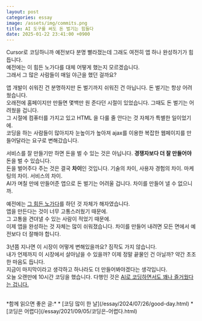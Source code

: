 ```yaml
---
layout: post
categories: essay
image: /assets/img/commits.png
title: AI 도구를 써도 돈 벌기는 힘들다
date: 2025-01-22 23:41:00 +0900
---
```


Cursor로 코딩하니까 예전보다 분명 빨라졌는데 그래도 여전히 앱 하나 완성하기가 힘듭니다.  
예전에는 이 힘든 노가다를 대체 어떻게 했는지 모르겠습니다.  
그래서 그 많은 사람들이 매일 야근을 했던 걸까요?  

앱 개발이 쉬워진 건 분명하지만 돈 벌기까지 쉬워진 건 아닙니다. 돈 벌기는 항상 어려웠습니다.  
오래전에 홈페이지만 만들면 몇백만 원 준다던 시절이 있었습니다. 그때도 돈 벌기는 어려웠을 겁니다.  
그 시절에 컴퓨터를 가지고 있고 HTML 을 다룰 줄 안다는 것 자체가 특별한 일이었기에.  
코딩을 하는 사람들이 많아지자 눈높이가 높아져 ajax를 이용한 복잡한 웹페이지를 만들어달라는 요구로 변해갔습니다.

서비스를 잘 만들기만 하면 돈을 벌 수 있는 것은 아닙니다. **경쟁자보다 더 잘 만들어야** 돈을 벌 수 있습니다.  
돈을 벌어주다 주는 것은 결국 **차이**인 것입니다. 기술의 차이, 사용자 경험의 차이. 마케팅의 차이. 서비스의 차이.  
AI가 며칠 만에 만들어준 앱으로 돈 벌기는 어려울 겁니다. 차이를 만들어 낼 수 없으니까.

예전에는 [그 힘든 노가다](/essay/2021/09/05/코딩은-어렵다.html)를 하던 것 자체가 해자였습니다.  
앱을 만든다는 것이 너무 고통스러웠기 때문에.  
그 고통을 견뎌낼 수 있는 사람이 적었기 때문에.  
이제 앱을 완성하는 것 자체는 많이 쉬워졌습니다. 차이를 만들어 내려면 모든 면에서 예전보다 더 잘해야 합니다.

3년쯤 지나면 이 시장이 어떻게 변해있을까요? 짐작도 가지 않습니다.  
내가 언제까지 이 시장에서 살아남을 수 있을까? 이제 정말 끝물인 건 아닐까? 약간 초조한 마음도 듭니다.  
지금이 마지막이라고 생각하고 하나라도 더 만들어봐야겠다는 생각입니다.  
오늘 오랜만에 10시간 코딩을 했습니다. 다행인 것은 [AI로 코딩하면서도 꽤나 즐거웠다는 겁니다.](/essay/2024/12/23/writing-code.html)

<br>
*함께 읽으면 좋은 글:*
* [코딩 많이 한 날](/essay/2024/07/26/good-day.html)
* [코딩은 어렵다](/essay/2021/09/05/코딩은-어렵다.html)